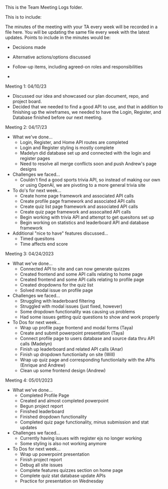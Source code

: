 This is the Team Meeting Logs folder.

This is to include:

The minutes of the meeting with your TA every week will be recorded in a file here. You will be updating the same file every week with the latest updates. Points to include in the minutes would be:
- Decisions made
- Alternative actions/options discussed
- Follow-up items, including agreed-on roles and responsibilities

-

Meeting 1: 04/10/23
- Discussed our idea and showcased our plan document, repo, and project board.
- Decided that we needed to find a good API to use, and that in addition to finishing up the wireframes, we needed to have the Login, Register, and Database finished before our next meeting.

Meeting 2: 04/17/23
- What we've done...
    - Login, Register, and Home API routes are completed
    - Login and Register styling is mostly complete
    - Madelyn did database set up and connected with the login and register pages
    - Need to resolve all merge conflicts soon and push Andrew's page designs
- Challenges we faced...
    - Couldn't find a good sports trivia API, so instead of making our own or using OpenAI, we are pivoting to a more general trivia site
- To do's for next week...
    - Create home page framework and associated API calls
    - Create profile page framework and associated API calls
    - Create quiz list page framework and associated API calls
    - Create quiz page framework and assocaited API calls
    - Begin working with trivia API and attempt to get quesitons set up
    - Begin working on statistics and leaderboard API and database framework 
- Additional "nice to have" features discussed...
    - Timed quesitons
    - Time affects end score

Meeting 3: 04/24/2023
- What we've done...
    - Connected API to site and can now generate quizzes
    - Created frontend and some API calls relating to home page
    - Created frontend and some API calls relating to profile page
    - Created dropdowns for the quiz list
    - Solved modal issue on profile page
- Challenges we faced...
    - Struggling with leaderboard filtering
    - Struggled with modal issues (just fixed, however)
    - Some dropdown functionality was causing us problems
    - Had some issues getting quiz questions to show and work properly
- To Dos for next week...
    - Wrap up profile page frontend and modal forms (Taya)
    - Create and submit powerpoint presentation (Taya)
    - Connect profile page to users database and source data thru API calls (Madelyn)
    - Finish up leaderboard and related API calls (Anar)
    - Finish up dropdown functionlaity on site (Will)
    - Wrap up quiz page and corresponding functionlaity with the APIs (Enrique and Andrew)
    - Clean up some frontend design (Andrew)

Meeting 4: 05/01/2023
- What we've done...
    - Completed Profile Page
    - Created and almost completed powerpoint
    - Begun project report
    - Finished leaderboard
    - Finished dropdown functionality
    - Completed quiz page functionality, minus submission and stat updates
- Challenges we faced...
    - Currently having issues with register ejs no longer working
    - Some styling is also not working anymore
- To Dos for next week...
    - Wrap up powerpoint presentation
    - Finish project report
    - Debug all site issues
    - Complete features quizzes section on home page
    - Complete quiz stat database update APIs
    - Practice for presentation on Wednesday